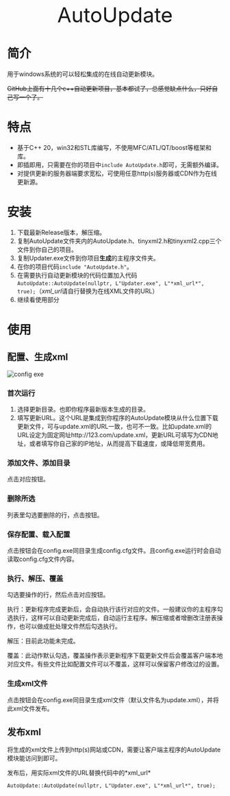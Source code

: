 <center><font size=7>AutoUpdate</font></center>

# 简介

用于windows系统的可以轻松集成的在线自动更新模块。

~~GitHub上面有十几个c++自动更新项目，基本都试了，总感觉缺点什么，只好自己写一个了。~~

# 特点

- 基于C++ 20，win32和STL库编写，不使用MFC/ATL/QT/boost等框架和库。
- 即插即用，只需要在你的项目中`include AutoUpdate.h`即可，无需额外编译。
- 对提供更新的服务器端要求宽松，可使用任意http(s)服务器或CDN作为在线更新源。

# 安装
1. 下载最新Release版本，解压缩。
2. 复制AutoUpdate文件夹内的AutoUpdate.h、tinyxml2.h和tinyxml2.cpp三个文件到你自己的项目。
3. 复制Updater.exe文件到你项目**生成**的主程序文件夹。
4. 在你的项目代码`include "AutoUpdate.h"`。
5. 在需要执行自动更新模块的代码位置加入代码`AutoUpdate::AutoUpdate(nullptr, L"Updater.exe", L"*xml_url*", true);`（*xml_url*请自行替换为在线XML文件的URL）
6. 继续看使用部分

# 使用
## 配置、生成xml
![config exe](https://github.com/wkingnet/AutoUpdate/assets/57652989/ab5067c5-5e02-461b-b6d6-079d91481b30)

### 首次运行
1. 选择更新目录。也即你程序最新版本生成的目录。
1. 填写更新URL。这个URL是集成到你程序的AutoUpdate模块从什么位置下载更新文件，可与update.xml的URL一致，也可不一致。比如update.xml的URL设定为固定网址http://123.com/update.xml，更新URL可填写为CDN地址，或者填写你自己家的IP地址，从而提高下载速度，或降低带宽费用。

### 添加文件、添加目录
点击对应按钮。

### 删除所选
列表里勾选要删除的行，点击按钮。

### 保存配置、载入配置
点击按钮会在config.exe同目录生成config.cfg文件。且config.exe运行时会自动读取config.cfg文件内容。

### 执行、解压、覆盖
勾选要操作的行，然后点击对应按钮。

执行：更新程序完成更新后，会自动执行该行对应的文件。一般建议你的主程序勾选执行，这样可以自动更新完成后，自动运行主程序。解压缩或者增删改注册表操作，也可以做成批处理文件然后勾选执行。

解压：目前此功能未完成。

覆盖：此动作默认勾选，覆盖操作表示更新程序下载更新文件后会覆盖客户端本地对应文件。有些文件比如配置文件可以不覆盖，这样可以保留客户修改过的设置。

### 生成xml文件
点击按钮会在config.exe同目录生成xml文件（默认文件名为update.xml），并将此xml文件发布。


## 发布xml
将生成的xml文件上传到http(s)网站或CDN，需要让客户端主程序的AutoUpdate模块能访问到即可。

发布后，用实际xml文件的URL替换代码中的\*xml_url*
```
AutoUpdate::AutoUpdate(nullptr, L"Updater.exe", L"*xml_url*", true);
```
